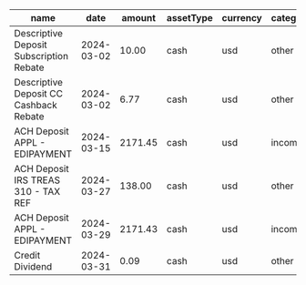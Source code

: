 | name                                    | date       | amount  | assetType | currency | category |
| --------------------------------------- | ---------- | ------- | --------- | -------- | -------- |
| Descriptive Deposit Subscription Rebate | 2024-03-02 | 10.00   | cash      | usd      | other    |
| Descriptive Deposit CC Cashback Rebate  | 2024-03-02 | 6.77    | cash      | usd      | other    |
| ACH Deposit APPL - EDIPAYMENT           | 2024-03-15 | 2171.45 | cash      | usd      | income   |
| ACH Deposit IRS TREAS 310 - TAX REF     | 2024-03-27 | 138.00  | cash      | usd      | other    |
| ACH Deposit APPL - EDIPAYMENT           | 2024-03-29 | 2171.43 | cash      | usd      | income   |
| Credit Dividend                         | 2024-03-31 | 0.09    | cash      | usd      | other    |